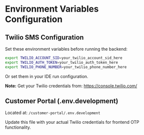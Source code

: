 # Environment Variables Configuration

## Twilio SMS Configuration

Set these environment variables before running the backend:

```bash
export TWILIO_ACCOUNT_SID=your_twilio_account_sid_here
export TWILIO_AUTH_TOKEN=your_twilio_auth_token_here
export TWILIO_PHONE_NUMBER=your_twilio_phone_number_here
```

Or set them in your IDE run configuration.

**Note:** Get your Twilio credentials from: https://console.twilio.com/

## Customer Portal (.env.development)

Located at: `/customer-portal/.env.development`

Update this file with your actual Twilio credentials for frontend OTP functionality.

